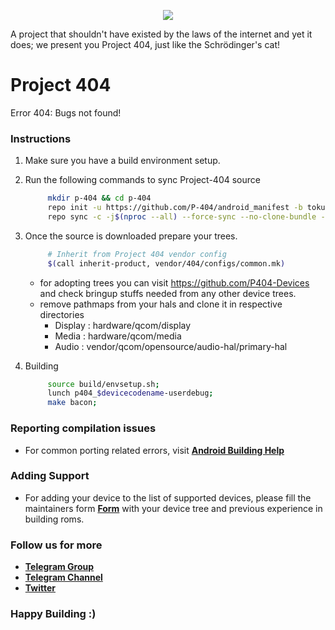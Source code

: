 <p align="center">
  <img src="https://github.com/P-404/stuff/raw/master/dump/Tokui.png" />
</p>

A project that shouldn't have existed by the laws of the internet and yet it does; we present you Project 404, just like the Schrödinger's cat!

 # Project 404
Error 404: Bugs not found!

 ### Instructions
 1. Make sure you have a build environment setup.
 2. Run the following commands to sync Project-404 source

 	```bash
         mkdir p-404 && cd p-404
         repo init -u https://github.com/P-404/android_manifest -b tokui
         repo sync -c -j$(nproc --all) --force-sync --no-clone-bundle --no-tags
 	```

 3. Once the source is downloaded prepare your trees.
 	```bash
         # Inherit from Project 404 vendor config
         $(call inherit-product, vendor/404/configs/common.mk)
 	``` 
      - for adopting trees you can visit https://github.com/P404-Devices and check bringup stuffs needed from any other device trees.
      - remove pathmaps from your hals and clone it in respective directories
        - Display  : hardware/qcom/display
        - Media : hardware/qcom/media
        - Audio : vendor/qcom/opensource/audio-hal/primary-hal

4. Building
 	```bash
         source build/envsetup.sh;
         lunch p404_$devicecodename-userdebug;
         make bacon;
 	```
  ### Reporting compilation issues
 - For common porting related errors, visit [**Android Building Help**](https://t.me/AndroidBuildingHelp)

 ### Adding Support
 - For adding your device to the list of supported devices, please fill the maintainers form [**Form**](https://github.com/P-404/stuff) with your device tree and previous experience in building roms.

 ### Follow  us for more
 * [**Telegram Group**](https://t.me/project_404)
 * [**Telegram Channel**](https://t.me/project404channel)
 * [**Twitter**](https://twitter.com/Project404x)

 ### Happy Building :)

